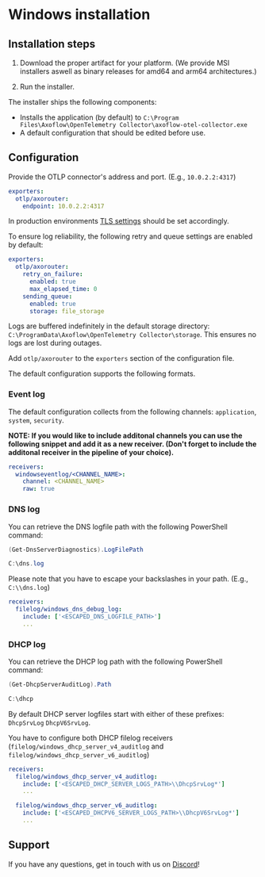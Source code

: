 # Windows installation

## Installation steps

1. Download the proper artifact for your platform. (We provide MSI installers aswell as binary releases for amd64 and arm64 architectures.)

2. Run the installer.

The installer ships the following components:

  * Installs the application (by default) to `C:\Program Files\Axoflow\OpenTelemetry Collector\axoflow-otel-collector.exe`
  * A default configuration that should be edited before use.

## Configuration

Provide the OTLP connector's address and port. (E.g., `10.0.2.2:4317`)

```yaml
exporters:
  otlp/axorouter:
    endpoint: 10.0.2.2:4317
```

In production environments [TLS settings](https://github.com/open-telemetry/opentelemetry-collector/blob/main/config/configtls/README.md) should be set accordingly.

To ensure log reliability, the following retry and queue settings are enabled by default:

```yaml
exporters:
  otlp/axorouter:
    retry_on_failure:
      enabled: true
      max_elapsed_time: 0
    sending_queue:
      enabled: true
      storage: file_storage
```

Logs are buffered indefinitely in the default storage directory: `C:\ProgramData\Axoflow\OpenTelemetry Collector\storage`. This ensures no logs are lost during outages.

Add `otlp/axorouter` to the `exporters` section of the configuration file.

The default configuration supports the following formats.

### Event log

The default configuration collects from the following channels: `application`, `system`, `security`.

**NOTE: If you would like to include additonal channels you can use the following snippet and add it as a new receiver. (Don't forget to include the additonal receiver in the pipeline of your choice).**

```yaml
receivers:
  windowseventlog/<CHANNEL_NAME>:
    channel: <CHANNEL_NAME>
    raw: true
```

### DNS log

You can retrieve the DNS logfile path with the following PowerShell command:

```powershell
(Get-DnsServerDiagnostics).LogFilePath

C:\dns.log
```

Please note that you have to escape your backslashes in your path. (E.g., `C:\\dns.log`)

```yaml
receivers:
  filelog/windows_dns_debug_log:
    include: ['<ESCAPED_DNS_LOGFILE_PATH>']
    ...
```

### DHCP log

You can retrieve the DHCP log path with the following PowerShell command:

```powershell
(Get-DhcpServerAuditLog).Path

C:\dhcp
```

By default DHCP server logfiles start with either of these prefixes: `DhcpSrvLog` `DhcpV6SrvLog`.

You have to configure both DHCP filelog receivers (`filelog/windows_dhcp_server_v4_auditlog` and `filelog/windows_dhcp_server_v6_auditlog`)

```yaml
receivers:
  filelog/windows_dhcp_server_v4_auditlog:
    include: ['<ESCAPED_DHCP_SERVER_LOGS_PATH>\\DhcpSrvLog*']
    ...

  filelog/windows_dhcp_server_v6_auditlog:
    include: ['<ESCAPED_DHCPV6_SERVER_LOGS_PATH>\\DhcpV6SrvLog*']
    ...
```

## Support

If you have any questions, get in touch with us on [Discord](https://discord.gg/583Z4wjem2)!
